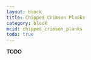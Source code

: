 ```yaml
---
layout: block
title: Chipped Crimson Planks
category: block
mcid: chipped_crimson_planks
todo: true
---
```



**TODO**
